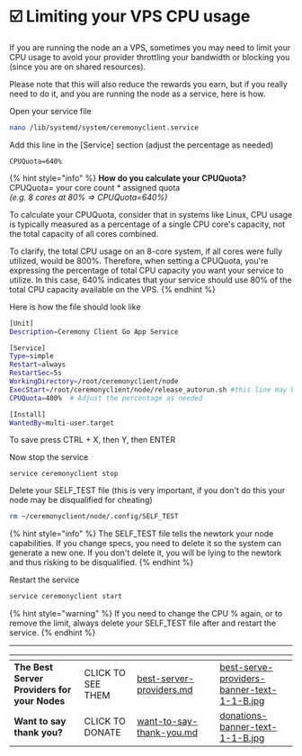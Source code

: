 # ☑️ Limiting your VPS CPU usage

If you are running the node an a VPS, sometimes you may need to limit your CPU usage to avoid your provider throttling your bandwidth or blocking you (since you are on shared resources).

Please note that this will also reduce the rewards you earn, but if you really need to do it, and you are running the node as a service, here is how.

Open your service file

```bash
nano /lib/systemd/system/ceremonyclient.service
```

Add this line in the \[Service] section (adjust the percentage as needed)

```
CPUQuota=640%
```

{% hint style="info" %}
**How do you calculate your CPUQuota?**\
CPUQuota= your core count \* assigned quota\
_(e.g. 8 cores at 80% => CPUQuota=640%)_

To calculate your CPUQuota, consider that in systems like Linux, CPU usage is typically measured as a percentage of a single CPU core's capacity, not the total capacity of all cores combined.

To clarify, the total CPU usage on an 8-core system, if all cores were fully utilized, would be 800%. Therefore, when setting a CPUQuota, you're expressing the percentage of total CPU capacity you want your service to utilize. In this case, 640% indicates that your service should use 80% of the total CPU capacity available on the VPS.
{% endhint %}

Here is how the file should look like

```bash
[Unit]
Description=Ceremony Client Go App Service

[Service]
Type=simple
Restart=always
RestartSec=5s
WorkingDirectory=/root/ceremonyclient/node
ExecStart=/root/ceremonyclient/node/release_autorun.sh #this line may be different for some of you
CPUQuota=400%  # Adjust the percentage as needed

[Install]
WantedBy=multi-user.target

```

To save press CTRL + X, then Y, then ENTER

Now stop the service

```
service ceremonyclient stop
```

Delete your SELF\_TEST file (this is very important, if you don't do this your node may be disqualified for cheating)

```bash
rm ~/ceremonyclient/node/.config/SELF_TEST
```

{% hint style="info" %}
The SELF\_TEST file tells the newtork your node capabilities. If you change specs, you need to delete it so the system can generate a new one. If you don't delete it, you will be lying to the newtork and thus risking to be disqualified.
{% endhint %}

Restart the service

```bash
service ceremonyclient start
```

{% hint style="warning" %}
If you need to change the CPU % again, or to remove the limit, always delete your SELF\_TEST file after and restart the service.
{% endhint %}

***

<table data-card-size="large" data-column-title-hidden data-view="cards" data-full-width="false"><thead><tr><th></th><th></th><th data-hidden data-card-target data-type="content-ref"></th><th data-hidden></th><th data-hidden data-card-cover data-type="files"></th></tr></thead><tbody><tr><td><strong>The Best Server Providers for your Nodes</strong></td><td>CLICK TO SEE THEM</td><td><a href="../../best-server-providers.md">best-server-providers.md</a></td><td></td><td><a href="../../.gitbook/assets/best-serve-providers-banner-text-1-1-B.jpg">best-serve-providers-banner-text-1-1-B.jpg</a></td></tr><tr><td><strong>Want to say thank you?</strong></td><td>CLICK TO DONATE</td><td><a href="../../want-to-say-thank-you.md">want-to-say-thank-you.md</a></td><td></td><td><a href="../../.gitbook/assets/donations-banner-text-1-1-B.jpg">donations-banner-text-1-1-B.jpg</a></td></tr></tbody></table>
